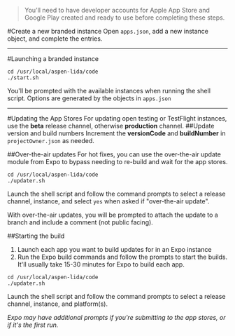> You'll need to have developer accounts for Apple App Store and Google Play created and ready to use before completing these steps.

#Create a new branded instance
Open `apps.json`, add a new instance object, and complete the entries.

---
#Launching a branded instance
```
cd /usr/local/aspen-lida/code
./start.sh
```
You'll be prompted with the available instances when running the shell script. Options are generated by the objects in `apps.json`

---
#Updating the App Stores
For updating open testing or TestFlight instances, use the **beta** release channel, otherwise **production** channel.
##Update version and build numbers
Increment the **versionCode** and **buildNumber** in `projectOwner.json` as needed.

##Over-the-air updates
For hot fixes, you can use the over-the-air update module from Expo to bypass needing to re-build and wait for the app stores.
```
cd /usr/local/aspen-lida/code
./updater.sh
```
Launch the shell script and follow the command prompts to select a release channel, instance, and select `yes` when asked if "over-the-air update".

With over-the-air updates, you will be prompted to attach the update to a branch and include a comment (not public facing).

##Starting the build
1. Launch each app you want to build updates for in an Expo instance
2. Run the Expo build commands and follow the prompts to start the builds. It'll usually take 15-30 minutes for Expo to build each app.
```
cd /usr/local/aspen-lida/code
./updater.sh
```
Launch the shell script and follow the command prompts to select a release channel, instance, and platform(s).

_Expo may have additional prompts if you're submitting to the app stores, or if it's the first run._
